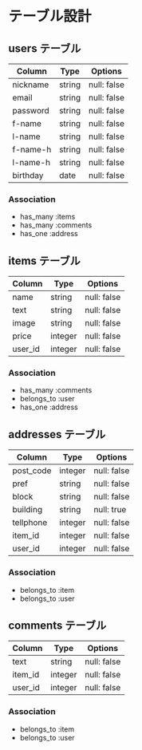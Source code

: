 # テーブル設計

## users テーブル

| Column    | Type    | Options     |
| --------- | ------  | ----------- |
| nickname  | string  | null: false |
| email     | string  | null: false |
| password  | string  | null: false |
| f-name    | string  | null: false |
| l-name    | string  | null: false |
| f-name-h  | string  | null: false |
| l-name-h  | string  | null: false |
| birthday  | date    | null: false |

### Association

- has_many :items
- has_many :comments
- has_one :address

## items テーブル

| Column  | Type       | Options     |
| ------  | ---------- | ----------- |
| name    | string     | null: false |
| text    | string     | null: false |
| image   | string     | null: false |
| price   | integer    | null: false |
| user_id | integer    | null: false |

### Association

- has_many :comments
- belongs_to :user
- has_one :address

## addresses テーブル

| Column     | Type       | Options     |
| ---------- | ---------- | ----------- |
| post_code  | integer    | null: false |
| pref       | string     | null: false |
| block      | string     | null: false |
| building   | string     | null: true  |
| tellphone  | integer    | null: false |
| item_id    | integer    | null: false |
| user_id    | integer    | null: false |

### Association

- belongs_to :item
- belongs_to :user

## comments テーブル

| Column  | Type       | Options     |
| ------  | ---------- | ----------- |
| text    | string     | null: false |
| item_id | integer    | null: false |
| user_id | integer    | null: false |

### Association

- belongs_to :item
- belongs_to :user
